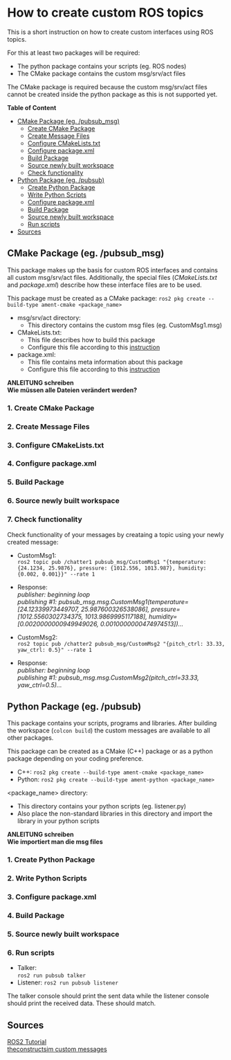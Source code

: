 # How to create custom ROS topics
This is a short instruction on how to create custom interfaces using ROS topics.  

For this at least two packages will be required:
* The python package contains your scripts (eg. ROS nodes)
* The CMake package contains the custom msg/srv/act files  

The CMake package is required because the custom msg/srv/act files cannot be created inside the python package as this is not supported yet.  

__Table of Content__  
* [CMake Package (eg. /pubsub_msg)](https://github.com/patrickw135/pubsub/blob/master/instructions_custom_topics.md#cmake-package-eg-pubsub_msg)  
  * [Create CMake Package](https://github.com/patrickw135/pubsub/blob/master/instructions_custom_topics.md#1-create-cmake-package)
  * [Create Message Files](https://github.com/patrickw135/pubsub/blob/master/instructions_custom_topics.md#2-create-message-files)
  * [Configure CMakeLists.txt](https://github.com/patrickw135/pubsub/blob/master/instructions_custom_topics.md#3-configure-cmakeliststxt)
  * [Configure package.xml](https://github.com/patrickw135/pubsub/blob/master/instructions_custom_topics.md#4-configure-packagexml)
  * [Build Package](https://github.com/patrickw135/pubsub/blob/master/instructions_custom_topics.md#5-build-package)
  * [Source newly built workspace](https://github.com/patrickw135/pubsub/blob/master/instructions_custom_topics.md#6-source-newly-built-workspace)
  * [Check functionality](https://github.com/patrickw135/pubsub/blob/master/instructions_custom_topics.md#7-check-functionality)
* [Python Package (eg. /pubsub)](https://github.com/patrickw135/pubsub/blob/master/instructions_custom_topics.md#python-package-eg-pubsub)
  * [Create Python Package](https://github.com/patrickw135/pubsub/blob/master/instructions_custom_topics.md#1-create-python-package)
  * [Write Python Scripts](https://github.com/patrickw135/pubsub/blob/master/instructions_custom_topics.md#2-write-python-scripts)
  * [Configure package.xml](https://github.com/patrickw135/pubsub/blob/master/instructions_custom_topics.md#3-configure-packagexml)
  * [Build Package](https://github.com/patrickw135/pubsub/blob/master/instructions_custom_topics.md#4-build-package)
  * [Source newly built workspace](https://github.com/patrickw135/pubsub/blob/master/instructions_custom_topics.md#5-source-newly-built-workspace)
  * [Run scripts](https://github.com/patrickw135/pubsub/blob/master/instructions_custom_topics.md#6-run-scripts)
* [Sources](https://github.com/patrickw135/pubsub/blob/master/instructions_custom_topics.md#sources)

## CMake Package (eg. /pubsub_msg)
This package makes up the basis for custom ROS interfaces and contains all custom msg/srv/act files. Additionally, the special files (_CMakeLists.txt_ and _package.xml_) describe how these interface files are to be used.  

This package must be created as a CMake package: `ros2 pkg create --build-type ament-cmake <package_name>`  

* msg/srv/act directory:
  * This directory contains the custom msg files (eg. CustomMsg1.msg)
* CMakeLists.txt:
  * This file describes how to build this package
  * Configure this file according to this [instruction](https://index.ros.org/doc/ros2/Tutorials/Custom-ROS2-Interfaces/#cmakelists-txt)
* package.xml:
  * This file contains meta information about this package
  * Configure this file according to this [instruction](https://index.ros.org/doc/ros2/Tutorials/Custom-ROS2-Interfaces/#package-xml)

__ANLEITUNG schreiben__  
__Wie müssen alle Dateien verändert werden?__

### 1. Create CMake Package

### 2. Create Message Files

### 3. Configure CMakeLists.txt

### 4. Configure package.xml

### 5. Build Package

### 6. Source newly built workspace

### 7. Check functionality
Check functionality of your messages by creataing a topic using your newly created message:  
* CustomMsg1:  
`ros2 topic pub /chatter1 pubsub_msg/CustomMsg1 "{temperature: {24.1234, 25.9876}, pressure: {1012.556, 1013.987}, humidity: {0.002, 0.001}}" --rate 1`
* Response:  
_publisher: beginning loop  
publishing #1: pubsub_msg.msg.CustomMsg1(temperature=[24.12339973449707, 25.987600326538086], pressure=[1012.5560302734375, 1013.9869995117188], humidity=[0.0020000000949949026, 0.0010000000474974513])..._  

* CustomMsg2:  
`ros2 topic pub /chatter2 pubsub_msg/CustomMsg2 "{pitch_ctrl: 33.33, yaw_ctrl: 0.5}" --rate 1`
* Response:  
_publisher: beginning loop  
publishing #1: pubsub_msg.msg.CustomMsg2(pitch_ctrl=33.33, yaw_ctrl=0.5)..._



## Python Package (eg. /pubsub)
This package contains your scripts, programs and libraries. After building the workspace (`colcon build`) the custom messages are available to all other packages.  

This package can be created as a CMake (C++) package or as a python package depending on your coding preference.
* C++:    `ros2 pkg create --build-type ament-cmake <package_name>`
* Python: `ros2 pkg create --build-type ament-python <package_name>`  


<package_name> directory:
* This directory contains your python scripts (eg. listener.py)
* Also place the non-standard libraries in this directory and import the library in your python scripts


__ANLEITUNG schreiben__  
__Wie importiert man die msg files__ 

### 1. Create Python Package

### 2. Write Python Scripts

### 3. Configure package.xml

### 4. Build Package

### 5. Source newly built workspace

### 6. Run scripts
* Talker:  
`ros2 run pubsub talker`
* Listener:
`ros2 run pubsub listener`

The talker console should print the sent data while the listener console should print the received data. These should match.


## Sources  
[ROS2 Tutorial](https://index.ros.org/doc/ros2/Tutorials/Custom-ROS2-Interfaces/#creating-custom-ros-2-msg-and-srv-files)  
[theconstructsim custom messages](https://www.theconstructsim.com/ros2-tutorials-7-how-to-create-a-ros2-custom-message-new/)  

